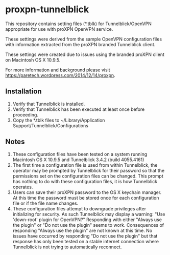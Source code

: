 proxpn-tunnelblick
==================

This repository contains setting files (*.tblk) for Tunnelblick/OpenVPN appropriate for use with proXPN OpenVPN service.

These settings were derived from the sample OpenVPN configuration files with information extracted from the proXPN branded Tunnelblick client.

These settings were created due to issues using the branded proXPN client on Macintosh OS X 10.9.5.

For more information and background please visit https://paretech.wordpress.com/2014/12/14/proxpn.

## Installation
1. Verify that Tunnelblick is installed.
2. Verify that Tunnelblick has been executed at least once before proceeding.
3. Copy the *.tblk files to ~/Library/Application Support/Tunnelblick/Configurations

## Notes
1. These configuration files have been tested on a system running Macintosh OS X 10.9.5 and Tunnelblick 3.4.2 (build 4055.4161)
2. The first time a configuration file is used from within Tunnelblick, the operator may be prompted by Tunnelblick for their password so that the permissions set on the configuration files can be changed. This prompt has nothing to do with these configuration files, it is how Tunnelblick operates.
3. Users can save their proXPN password to the OS X keychain manager. At this time the password must be stored once for each configuration file or if the file name changes.
4. These configuration files attempt to downgrade privileges after initializing for security. As such Tunnelblick may display a warning: "Use 'down-root' plugin for OpenVPN?" Responding with either "Always use the plugin" or "Do not use the plugin" seems to work. Consequences of responding "Always use the plugin" are not known at this time. No issues have occurred by responding "Do not use the plugin" but that response has only been tested on a stable internet connection where Tunnelblick is not trying to automatically reconnect.
